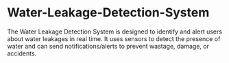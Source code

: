 # Water-Leakage-Detection-System
The Water Leakage Detection System is designed to identify and alert users about water leakages in real time. It uses sensors to detect the presence of water and can send notifications/alerts to prevent wastage, damage, or accidents. 
